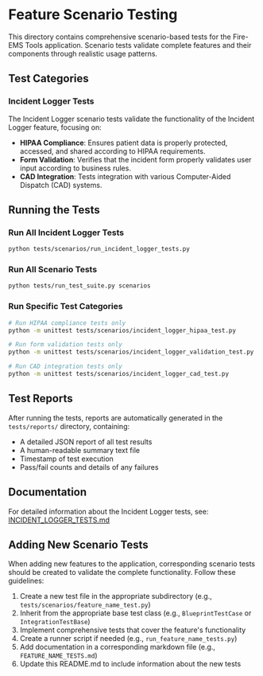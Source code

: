 # Feature Scenario Testing

This directory contains comprehensive scenario-based tests for the Fire-EMS Tools application. Scenario tests validate complete features and their components through realistic usage patterns.

## Test Categories

### Incident Logger Tests

The Incident Logger scenario tests validate the functionality of the Incident Logger feature, focusing on:

- **HIPAA Compliance**: Ensures patient data is properly protected, accessed, and shared according to HIPAA requirements.
- **Form Validation**: Verifies that the incident form properly validates user input according to business rules.
- **CAD Integration**: Tests integration with various Computer-Aided Dispatch (CAD) systems.

## Running the Tests

### Run All Incident Logger Tests

```bash
python tests/scenarios/run_incident_logger_tests.py
```

### Run All Scenario Tests

```bash
python tests/run_test_suite.py scenarios
```

### Run Specific Test Categories

```bash
# Run HIPAA compliance tests only
python -m unittest tests/scenarios/incident_logger_hipaa_test.py

# Run form validation tests only
python -m unittest tests/scenarios/incident_logger_validation_test.py

# Run CAD integration tests only
python -m unittest tests/scenarios/incident_logger_cad_test.py
```

## Test Reports

After running the tests, reports are automatically generated in the `tests/reports/` directory, containing:

- A detailed JSON report of all test results
- A human-readable summary text file
- Timestamp of test execution
- Pass/fail counts and details of any failures

## Documentation

For detailed information about the Incident Logger tests, see:
[INCIDENT_LOGGER_TESTS.md](INCIDENT_LOGGER_TESTS.md)

## Adding New Scenario Tests

When adding new features to the application, corresponding scenario tests should be created to validate the complete functionality. Follow these guidelines:

1. Create a new test file in the appropriate subdirectory (e.g., `tests/scenarios/feature_name_test.py`)
2. Inherit from the appropriate base test class (e.g., `BlueprintTestCase` or `IntegrationTestBase`)
3. Implement comprehensive tests that cover the feature's functionality
4. Create a runner script if needed (e.g., `run_feature_name_tests.py`)
5. Add documentation in a corresponding markdown file (e.g., `FEATURE_NAME_TESTS.md`)
6. Update this README.md to include information about the new tests